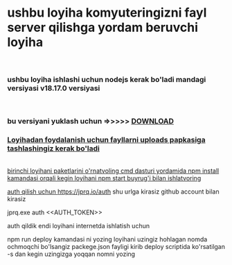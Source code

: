 <h1> ushbu loyiha komyuteringizni fayl server qilishga yordam beruvchi loyiha </h1> <br>
<h3>ushbu loyiha ishlashi uchun nodejs kerak bo'ladi mandagi versiyasi v18.17.0 versiyasi </h3> <br>
<h3> bu versiyani yuklash uchun =>>>>> <a href="https://nodejs.org/dist/v18.17.0/node-v18.17.0-x64.msi">DOWNLOAD</h3>
<h3>Loyihadan foydalanish uchun fayllarni uploads papkasiga tashlashingiz kerak bo'ladi  </h3> <br>
birinchi loyihani paketlarini o'rnatvoling
cmd dasturi yordamida
npm install kamandasi orqali
kegin loyihani
npm start buyrug'i bilan ishlatvoring

auth qilish uchun
https://jprq.io/auth shu urlga kirasiz
github account bilan kirasiz

jprq.exe auth <<AUTH_TOKEN>>

auth qildik endi loyihani internetda ishlatish uchun

npm run deploy kamandasi ni yozing loyihani uzingiz hohlagan nomda ochmoqchi bo'lsangiz packege.json fayligi kirib deploy scriptida ko'rsatilgan -s dan kegin uzingizga yoqqan nomni yozing
